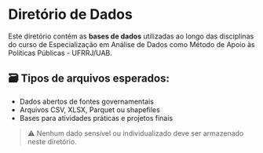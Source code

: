 # Diretório de Dados

Este diretório contém as **bases de dados** utilizadas ao longo das disciplinas do curso de Especialização em Análise de Dados como Método de Apoio às Políticas Públicas - UFRRJ/UAB.

## 🗃️ Tipos de arquivos esperados:
- Dados abertos de fontes governamentais
- Arquivos CSV, XLSX, Parquet ou shapefiles
- Bases para atividades práticas e projetos finais

> ⚠️ Nenhum dado sensível ou individualizado deve ser armazenado neste diretório.

